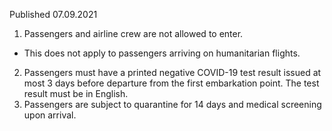 Published 07.09.2021 
1. Passengers and airline crew are not allowed to enter.
- This does not apply to passengers arriving on humanitarian flights. 
2. Passengers must have a printed negative COVID-19 test result issued at most 3 days before departure from the first embarkation point. The test result must be in English. 
3. Passengers are subject to quarantine for 14 days and medical screening upon arrival.

